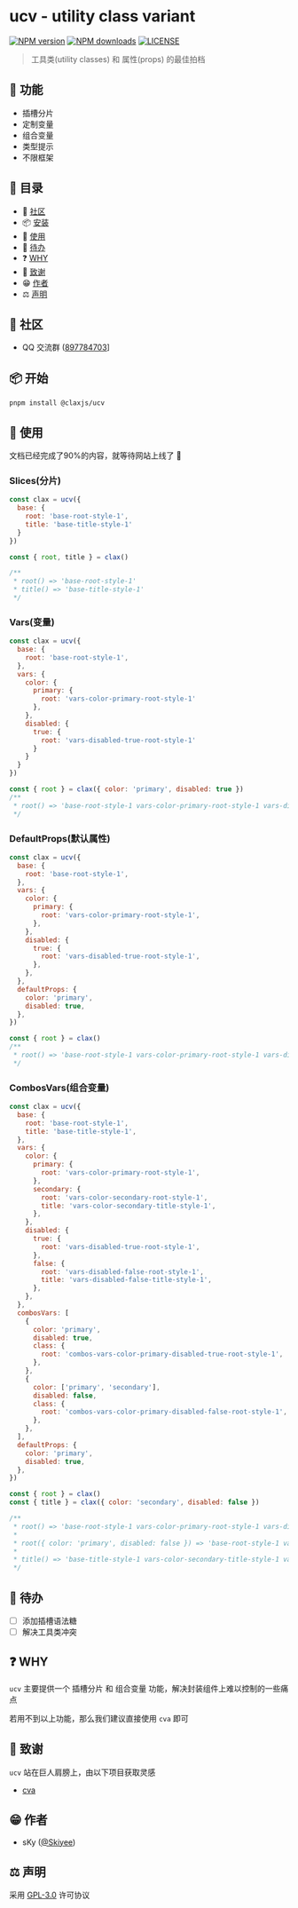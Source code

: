# ucv - utility class variant

[![NPM version](https://img.shields.io/npm/v/@claxjs/ucv?color=90D26D&labelColor=18181B&label=npm)](https://www.npmjs.com/package/@claxjs/ucv)
[![NPM downloads](https://img.shields.io/npm/dw/@claxjs/ucv?color=90D26D&labelColor=18181B&label=downloads)](https://www.npmjs.com/package/@claxjs/ucv)
[![LICENSE](https://img.shields.io/github/license/claxjs/ucv?style=flat&labelColor=18181B&color=90D26D&label=license)](https://www.npmjs.com/package/@claxjs/ucv)

> 工具类(utility classes) 和 属性(props) 的最佳拍档

## 🚀 功能

- 插槽分片
- 定制变量
- 组合变量
- 类型提示
- 不限框架

## 📂 目录

- 💬 [社区](#discussions)
- 📦 [安装](#installation)
- 🎯 [使用](#usage)
- 👀 [待办](#todo)
- ❓ [WHY](#why)
- 💜 [致谢](#acknowledgements)
- 😁 [作者](#author)
- ⚖️ [声明](#license)

## <a name="discussions">💬 社区</a>

- QQ 交流群 ([897784703](https://qm.qq.com/q/4c3Sn0R98Y)]

## <a name="installation">📦 开始</a>

```
pnpm install @claxjs/ucv
```

## <a name="usage">🎯 使用</a>

文档已经完成了90%的内容，就等待网站上线了 💜

### Slices(分片)

``` javascript
const clax = ucv({
  base: {
    root: 'base-root-style-1',
    title: 'base-title-style-1'
  }
})

const { root, title } = clax()

/**
 * root() => 'base-root-style-1'
 * title() => 'base-title-style-1'
 */
```

### Vars(变量)

``` javascript
const clax = ucv({
  base: {
    root: 'base-root-style-1',
  },
  vars: {
    color: {
      primary: {
        root: 'vars-color-primary-root-style-1'
      },
    },
    disabled: {
      true: {
        root: 'vars-disabled-true-root-style-1'
      }
    }
  }
})

const { root } = clax({ color: 'primary', disabled: true })
/**
 * root() => 'base-root-style-1 vars-color-primary-root-style-1 vars-disabled-true-root-style-1'
 */
```

### DefaultProps(默认属性)

``` javascript
const clax = ucv({
  base: {
    root: 'base-root-style-1',
  },
  vars: {
    color: {
      primary: {
        root: 'vars-color-primary-root-style-1',
      },
    },
    disabled: {
      true: {
        root: 'vars-disabled-true-root-style-1',
      },
    },
  },
  defaultProps: {
    color: 'primary',
    disabled: true,
  },
})

const { root } = clax()
/**
 * root() => 'base-root-style-1 vars-color-primary-root-style-1 vars-disabled-true-root-style-1'
 */
```

### CombosVars(组合变量)

``` javascript
const clax = ucv({
  base: {
    root: 'base-root-style-1',
    title: 'base-title-style-1',
  },
  vars: {
    color: {
      primary: {
        root: 'vars-color-primary-root-style-1',
      },
      secondary: {
        root: 'vars-color-secondary-root-style-1',
        title: 'vars-color-secondary-title-style-1',
      },
    },
    disabled: {
      true: {
        root: 'vars-disabled-true-root-style-1',
      },
      false: {
        root: 'vars-disabled-false-root-style-1',
        title: 'vars-disabled-false-title-style-1',
      },
    },
  },
  combosVars: [
    {
      color: 'primary',
      disabled: true,
      class: {
        root: 'combos-vars-color-primary-disabled-true-root-style-1',
      },
    },
    {
      color: ['primary', 'secondary'],
      disabled: false,
      class: {
        root: 'combos-vars-color-primary-disabled-false-root-style-1',
      },
    },
  ],
  defaultProps: {
    color: 'primary',
    disabled: true,
  },
})

const { root } = clax()
const { title } = clax({ color: 'secondary', disabled: false })

/**
 * root() => 'base-root-style-1 vars-color-primary-root-style-1 vars-disabled-true-root-style-1 combos-vars-color-primary-disabled-true-root-style-1'
 *
 * root({ color: 'primary', disabled: false }) => 'base-root-style-1 vars-color-primary-root-style-1 vars-disabled-false-root-style-1 combos-vars-color-primary-disabled-false-root-style-1'
 *
 * title() => 'base-title-style-1 vars-color-secondary-title-style-1 vars-disabled-false-title-style-1'
 */
```

## <a name="todo">👀 待办</a>

- [ ] 添加插槽语法糖
- [ ] 解决工具类冲突

## <a name="why">❓ WHY</a>

`ucv` 主要提供一个 插槽分片 和 组合变量 功能，解决封装组件上难以控制的一些痛点

若用不到以上功能，那么我们建议直接使用 `cva` 即可

## <a name="acknowledgements">💜 致谢</a>

`ucv` 站在巨人肩膀上，由以下项目获取灵感

- [cva](https://github.com/joe-bell/cva)

## <a name="author">😁 作者</a>

- sKy ([@Skiyee](https://github.com/skiyee))

## <a name="license">⚖️ 声明</a>

采用 [GPL-3.0](./LICENSE) 许可协议
